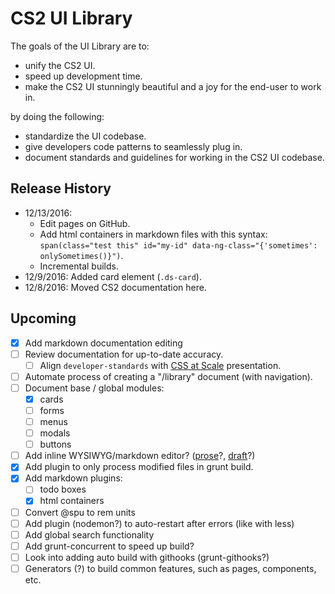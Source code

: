 # CS2 UI Library

The goals of the UI Library are to:

- unify the CS2 UI.
- speed up development time.
- make the CS2 UI stunningly beautiful and a joy for the end-user to work in.

by doing the following:

- standardize the UI codebase.
- give developers code patterns to seamlessly plug in.
- document standards and guidelines for working in the CS2 UI codebase.

## Release History

- 12/13/2016:
    - Edit pages on GitHub.
    - Add html containers in markdown files with this syntax: `span(class="test this" id="my-id" data-ng-class="{'sometimes': onlySometimes()}")`.
    - Incremental builds.
- 12/9/2016: Added card element (`.ds-card`).
- 12/8/2016: Moved CS2 documentation here.

## Upcoming

- [x] Add markdown documentation editing
- [ ] Review documentation for up-to-date accuracy.
    - [ ] Align `developer-standards` with [CSS at Scale](https://docs.google.com/a/virtuosobranding.com/presentation/d/1HFf8cDV6W4iIvL3PjPrOKO0On8NwIReO0lNnpfTiJ-I/edit) presentation.
- [ ] Automate process of creating a "/library" document (with navigation).
- [ ] Document base / global modules:
    - [x] cards
    - [ ] forms
    - [ ] menus
    - [ ] modals
    - [ ] buttons
- [ ] Add inline WYSIWYG/markdown editor? ([prose](https://prose.io/)?, [draft](https://draftin.com/)?)
- [x] Add plugin to only process modified files in grunt build.
- [x] Add markdown plugins:
    - [ ] todo boxes
    - [x] html containers
- [ ] Convert @spu to rem units
- [ ] Add plugin (nodemon?) to auto-restart after errors (like with less)
- [ ] Add global search functionality
- [ ] Add grunt-concurrent to speed up build?
- [ ] Look into adding auto build with githooks (grunt-githooks?)
- [ ] Generators (?) to build common features, such as pages, components, etc.